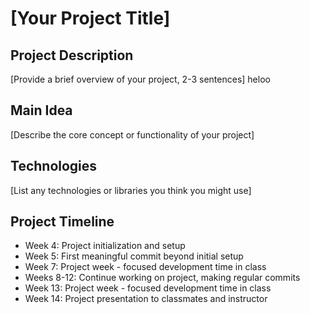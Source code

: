 # [Your Project Title]
## Project Description
[Provide a brief overview of your project, 2-3 sentences] heloo
## Main Idea
[Describe the core concept or functionality of your project]
## Technologies
[List any technologies or libraries you think you might use]
## Project Timeline
- Week 4: Project initialization and setup
- Week 5: First meaningful commit beyond initial setup
- Week 7: Project week - focused development time in class
- Weeks 8-12: Continue working on project, making regular commits
- Week 13: Project week - focused development time in class
- Week 14: Project presentation to classmates and instructor
